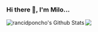 ### Hi there 👋, I'm Milo...


<img src="https://img.shields.io/badge/Gmail-D14836?style=for-the-badge&logo=gmail&logoColor=white" />

<img align="left" alt="rancidponcho's Github Stats" src="https://github-readme-stats-rancidponcho.vercel.app/api?username=rancidponcho&theme=transparent" />

